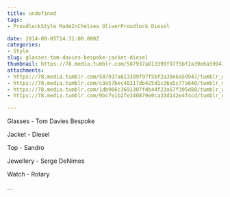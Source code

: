 ```yaml
---
title: undefined
tags:
- ProudlockStyle MadeInChelsea OliverProudlock Diesel

date: 2014-09-05T14:31:00.000Z
categories:
- Style
slug: glasses-tom-davies-bespoke-jacket-diesel
thumbnail: https://78.media.tumblr.com/587937a813399f97f5bf2a39e6a59947/tumblr_nbfn11hJcn1rhrm24o1_1280.jpg
attachments:
- https://78.media.tumblr.com/587937a813399f97f5bf2a39e6a59947/tumblr_nbfn11hJcn1rhrm24o1_1280.jpg
- https://78.media.tumblr.com/c3a57bec48317db425d1c36a5c77a640/tumblr_nbfn11hJcn1rhrm24o2_1280.jpg
- https://78.media.tumblr.com/1db966c3691307fdb44f23a57f395d80/tumblr_nbfn11hJcn1rhrm24o4_1280.jpg
- https://78.media.tumblr.com/9bc7e1b2fe340879e0ca33d142e4f4cd/tumblr_nbfn11hJcn1rhrm24o3_1280.jpg

---
```


Glasses - Tom Davies Bespoke 

  Jacket - Diesel  

  Top - Sandro 

  Jewellery - Serge DeNimes 

  Watch - Rotary 

...
